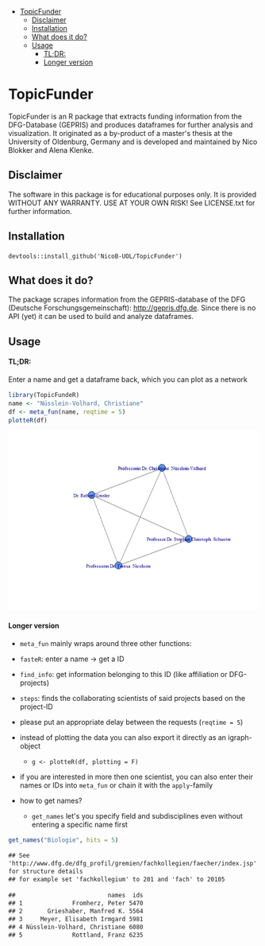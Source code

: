 
-   [TopicFunder](#topicfunder)
    -   [Disclaimer](#disclaimer)
    -   [Installation](#installation)
    -   [What does it do?](#what-does-it-do)
    -   [Usage](#usage)
        -   [TL;DR:](#tldr)
        -   [Longer version](#longer-version)

TopicFunder
===========

TopicFunder is an R package that extracts funding information from the DFG-Database (GEPRIS) and produces dataframes for further analysis and visualization. It originated as a by-product of a master's thesis at the University of Oldenburg, Germany and is developed and maintained by Nico Blokker and Alena Klenke.

Disclaimer
----------

The software in this package is for educational purposes only. It is provided WITHOUT ANY WARRANTY. USE AT YOUR OWN RISK! See LICENSE.txt for further information.

Installation
------------

`devtools::install_github('NicoB-UOL/TopicFunder')`

What does it do?
----------------

The package scrapes information from the GEPRIS-database of the DFG (Deutsche Forschungsgemeinschaft): <http://gepris.dfg.de>. Since there is no API (yet) it can be used to build and analyze dataframes.

Usage
-----

#### TL;DR:

Enter a name and get a dataframe back, which you can plot as a network

``` r
library(TopicFundeR)
name <- "Nüsslein-Volhard, Christiane"
df <- meta_fun(name, reqtime = 5)
plotteR(df)
```

![](readme_files/figure-markdown_github/unnamed-chunk-1-1.png)

#### Longer version

-   `meta_fun` mainly wraps around three other functions:
-   `fasteR`: enter a name -&gt; get a ID
-   `find_info`: get information belonging to this ID (like affiliation or DFG-projects)
-   `steps`: finds the collaborating scientists of said projects based on the project-ID
-   please put an appropriate delay between the requests (`reqtime = 5`)

-   instead of plotting the data you can also export it directly as an igraph-object
    -   `g <- plotteR(df, plotting = F)`
-   if you are interested in more then one scientist, you can also enter their names or IDs into `meta_fun` or chain it with the `apply`-family

-   how to get names?
    -   `get_names` let's you specify field and subdisciplines even without entering a specific name first

``` r
get_names("Biologie", hits = 5)
```

    ## See 'http://www.dfg.de/dfg_profil/gremien/fachkollegien/faecher/index.jsp' for structure details
    ## for example set 'fachkollegium' to 201 and 'fach' to 20105

    ##                          names  ids
    ## 1              Fromherz, Peter 5470
    ## 2       Grieshaber, Manfred K. 5564
    ## 3     Meyer, Elisabeth Irmgard 5981
    ## 4 Nüsslein-Volhard, Christiane 6080
    ## 5              Rottland, Franz 6235
